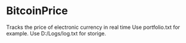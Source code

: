 # BitcoinPrice
Тracks the price of electronic currency in real time
Use portfolio.txt for example.
Use D:/Logs/log.txt for storige.
